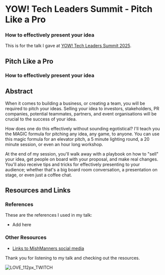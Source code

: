 # YOW! Tech Leaders Summit - Pitch Like a Pro

### How to effectively present your idea

This is for the talk I gave at [YOW! Tech Leaders Summit 2025](https://yowcon.com/tech-leaders-melbourne-2025/sessions/3750/how-to-effectively-pitch-your-idea).

## Pitch Like a Pro

### How to effectively present your idea

## Abstract

When it comes to building a business, or creating a team, you will be required to pitch your ideas. Selling your idea to investors, stakeholders, PR companies, potential teammates, partners, and event organisations will be crucial to the success of your idea.

How does one do this effectively without sounding egotistical? I'll teach you the MAGIC formula for pitching any idea, any game, to anyone. You can use this magic formula for an elevator pitch, a 5 minute lighting round, a 20 minute session, or even an hour long workshop.

At the end of my session, you'll walk away with a playbook on how to "sell" your idea, get people on board with your proposal, and make real changes. You'll also receive tips and tricks for effectively presenting to your audience; whether that's a big board room conversation, a presentation on stage, or even just a coffee chat.

## Resources and Links

### References

These are the references I used in my talk:

- Add here

### Other Resources

- [Links to MishManners social media](https://mishmanners.info)

Thank you for listening to my talk and checking out the resources.

![LOVE_112px_TWITCH](https://github.com/user-attachments/assets/b73970cf-54cb-4346-8e96-82a57761ebad)
